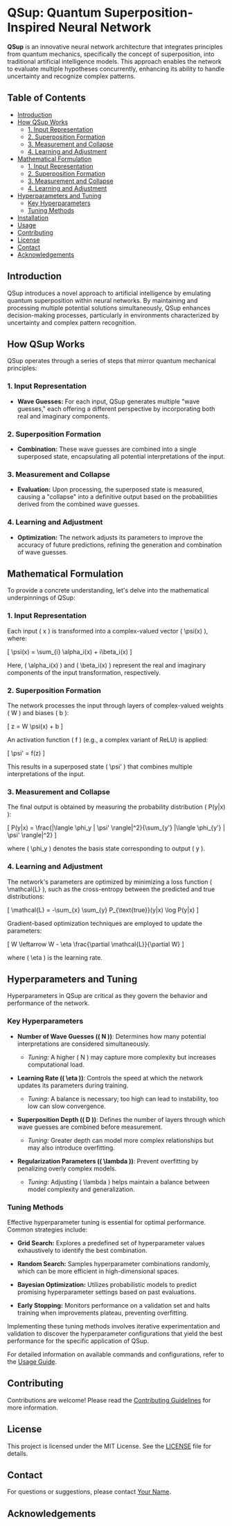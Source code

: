 # QSup: Quantum Superposition-Inspired Neural Network

**QSup** is an innovative neural network architecture that integrates principles from quantum mechanics, specifically the concept of superposition, into traditional artificial intelligence models. This approach enables the network to evaluate multiple hypotheses concurrently, enhancing its ability to handle uncertainty and recognize complex patterns.

## Table of Contents

- [Introduction](#introduction)
- [How QSup Works](#how-qsup-works)
  - [1. Input Representation](#1-input-representation)
  - [2. Superposition Formation](#2-superposition-formation)
  - [3. Measurement and Collapse](#3-measurement-and-collapse)
  - [4. Learning and Adjustment](#4-learning-and-adjustment)
- [Mathematical Formulation](#mathematical-formulation)
  - [1. Input Representation](#1-input-representation-1)
  - [2. Superposition Formation](#2-superposition-formation-1)
  - [3. Measurement and Collapse](#3-measurement-and-collapse-1)
  - [4. Learning and Adjustment](#4-learning-and-adjustment-1)
- [Hyperparameters and Tuning](#hyperparameters-and-tuning)
  - [Key Hyperparameters](#key-hyperparameters)
  - [Tuning Methods](#tuning-methods)
- [Installation](#installation)
- [Usage](#usage)
- [Contributing](#contributing)
- [License](#license)
- [Contact](#contact)
- [Acknowledgements](#acknowledgements)

## Introduction

QSup introduces a novel approach to artificial intelligence by emulating quantum superposition within neural networks. By maintaining and processing multiple potential solutions simultaneously, QSup enhances decision-making processes, particularly in environments characterized by uncertainty and complex pattern recognition.

## How QSup Works

QSup operates through a series of steps that mirror quantum mechanical principles:

### 1. Input Representation

- **Wave Guesses:** For each input, QSup generates multiple "wave guesses," each offering a different perspective by incorporating both real and imaginary components.

### 2. Superposition Formation

- **Combination:** These wave guesses are combined into a single superposed state, encapsulating all potential interpretations of the input.

### 3. Measurement and Collapse

- **Evaluation:** Upon processing, the superposed state is measured, causing a "collapse" into a definitive output based on the probabilities derived from the combined wave guesses.

### 4. Learning and Adjustment

- **Optimization:** The network adjusts its parameters to improve the accuracy of future predictions, refining the generation and combination of wave guesses.

## Mathematical Formulation

To provide a concrete understanding, let's delve into the mathematical underpinnings of QSup:

### 1. Input Representation

Each input \( x \) is transformed into a complex-valued vector \( \psi(x) \), where:

\[ \psi(x) = \sum_{i} \alpha_i(x) + i\beta_i(x) \]

Here, \( \alpha_i(x) \) and \( \beta_i(x) \) represent the real and imaginary components of the input transformation, respectively.

### 2. Superposition Formation

The network processes the input through layers of complex-valued weights \( W \) and biases \( b \):

\[ z = W \psi(x) + b \]

An activation function \( f \) (e.g., a complex variant of ReLU) is applied:

\[ \psi' = f(z) \]

This results in a superposed state \( \psi' \) that combines multiple interpretations of the input.

### 3. Measurement and Collapse

The final output is obtained by measuring the probability distribution \( P(y|x) \):

\[ P(y|x) = \frac{|\langle \phi_y | \psi' \rangle|^2}{\sum_{y'} |\langle \phi_{y'} | \psi' \rangle|^2} \]

where \( \phi_y \) denotes the basis state corresponding to output \( y \).

### 4. Learning and Adjustment

The network's parameters are optimized by minimizing a loss function \( \mathcal{L} \), such as the cross-entropy between the predicted and true distributions:

\[ \mathcal{L} = -\sum_{x} \sum_{y} P_{\text{true}}(y|x) \log P(y|x) \]

Gradient-based optimization techniques are employed to update the parameters:

\[ W \leftarrow W - \eta \frac{\partial \mathcal{L}}{\partial W} \]

where \( \eta \) is the learning rate.

## Hyperparameters and Tuning

Hyperparameters in QSup are critical as they govern the behavior and performance of the network.

### Key Hyperparameters

- **Number of Wave Guesses (\( N \))**: Determines how many potential interpretations are considered simultaneously.
  - *Tuning:* A higher \( N \) may capture more complexity but increases computational load.

- **Learning Rate (\( \eta \))**: Controls the speed at which the network updates its parameters during training.
  - *Tuning:* A balance is necessary; too high can lead to instability, too low can slow convergence.

- **Superposition Depth (\( D \))**: Defines the number of layers through which wave guesses are combined before measurement.
  - *Tuning:* Greater depth can model more complex relationships but may also introduce overfitting.

- **Regularization Parameters (\( \lambda \))**: Prevent overfitting by penalizing overly complex models.
  - *Tuning:* Adjusting \( \lambda \) helps maintain a balance between model complexity and generalization.

### Tuning Methods

Effective hyperparameter tuning is essential for optimal performance. Common strategies include:

- **Grid Search:** Explores a predefined set of hyperparameter values exhaustively to identify the best combination.

- **Random Search:** Samples hyperparameter combinations randomly, which can be more efficient in high-dimensional spaces.

- **Bayesian Optimization:** Utilizes probabilistic models to predict promising hyperparameter settings based on past evaluations.

- **Early Stopping:** Monitors performance on a validation set and halts training when improvements plateau, preventing overfitting.

Implementing these tuning methods involves iterative experimentation and validation to discover the hyperparameter configurations that yield the best performance for the specific application of QSup.


For detailed information on available commands and configurations, refer to the [Usage Guide](docs/usage_guide.md).

## Contributing

Contributions are welcome! Please read the [Contributing Guidelines](CONTRIBUTING.md) for more information.

## License

This project is licensed under the MIT License. See the [LICENSE](LICENSE) file for details.

## Contact

For questions or suggestions, please contact [Your Name](gubbala.ishaan@gmail.com).

## Acknowledgements

 